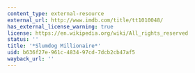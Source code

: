 ```yaml
---
content_type: external-resource
external_url: http://www.imdb.com/title/tt1010048/
has_external_license_warning: true
license: https://en.wikipedia.org/wiki/All_rights_reserved
status: ''
title: '*Slumdog Millionaire*'
uid: b636f27e-961c-4834-97cd-7dcb2cb47af5
wayback_url: ''
---
```

